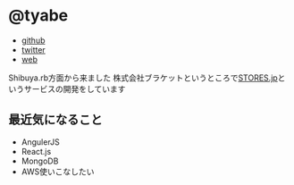 # @tyabe

- [github](https://github.com/tyabe)
- [twitter](https://twitter.com/tyabe)
- [web](http://nilidea.com/)


Shibuya.rb方面から来ました
株式会社ブラケットというところで[STORES.jp](https:/stores.jp/)というサービスの開発をしています

## 最近気になること

- AngulerJS
- React.js
- MongoDB
- AWS使いこなしたい
